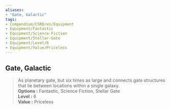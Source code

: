 ```yaml
---
aliases:
- "Gate, Galactic"
tags:
- Compendium/CSRD/en/Equipment
- Equipment/Fantastic
- Equipment/Science-Fiction
- Equipment/Stellar-Gate
- Equipment/Level/6
- Equipment/Value/Priceless
---
```


  
## Gate, Galactic  
  
>As planetary gate, but six times as large and connects gate structures that lie between locations within a single galaxy.  
> **Options :** Fantastic, Science Fiction, Stellar Gate  
> **Level :** 6  
> **Value :** Priceless